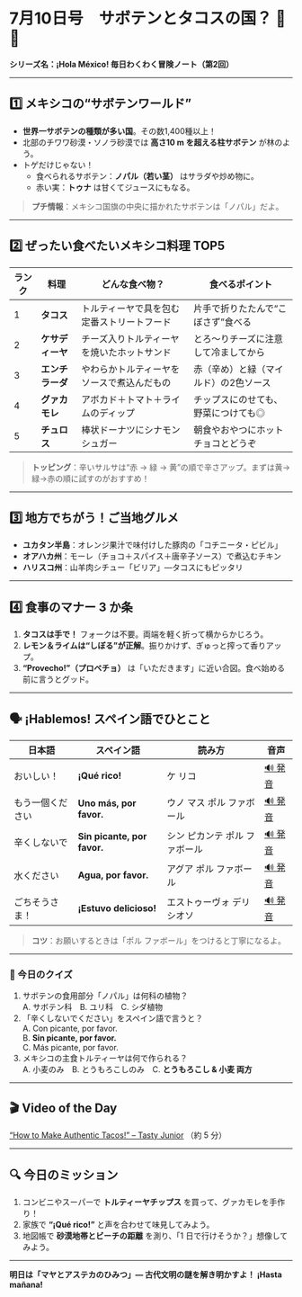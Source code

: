 # 7月10日号　サボテンとタコスの国？ 🌵🌮
**シリーズ名：¡Hola México! 毎日わくわく冒険ノート（第2回）**

---

## 1️⃣ メキシコの“サボテンワールド”
- **世界一サボテンの種類が多い国**。その数1,400種以上！
- 北部のチワワ砂漠・ソノラ砂漠では **高さ10 m を超える柱サボテン** が林のよう。
- トゲだけじゃない！  
  - 食べられるサボテン：**ノパル（若い茎）** はサラダや炒め物に。  
  - 赤い実：**トゥナ** は甘くてジュースにもなる。

> **プチ情報**：メキシコ国旗の中央に描かれたサボテンは「ノパル」だよ。

---

## 2️⃣ ぜったい食べたいメキシコ料理 TOP5
| ランク | 料理 | どんな食べ物？ | 食べるポイント |
|-------|------|----------------|----------------|
| 1 | **タコス** | トルティーヤで具を包む定番ストリートフード | 片手で折りたたんで“こぼさず”食べる |
| 2 | **ケサディーヤ** | チーズ入りトルティーヤを焼いたホットサンド | とろ〜りチーズに注意して冷ましてから |
| 3 | **エンチラーダ** | やわらかトルティーヤをソースで煮込んだもの | 赤（辛め）と緑（マイルド）の2色ソース |
| 4 | **グァカモレ** | アボカド＋トマト＋ライムのディップ | チップスにのせても、野菜につけても◎ |
| 5 | **チュロス** | 棒状ドーナツにシナモンシュガー | 朝食やおやつにホットチョコとどうぞ |

> **トッピング**：辛いサルサは“赤 → 緑 → 黄”の順で辛さアップ。まずは黄→緑→赤の順に試すのがおすすめ！

---

## 3️⃣ 地方でちがう！ご当地グルメ
- **ユカタン半島**：オレンジ果汁で味付けした豚肉の「コチニータ・ピビル」
- **オアハカ州**：モーレ（チョコ＋スパイス＋唐辛子ソース）で煮込むチキン
- **ハリスコ州**：山羊肉シチュー「ビリア」—タコスにもピッタリ

---

## 4️⃣ 食事のマナー 3 か条
1. **タコスは手で！** フォークは不要。両端を軽く折って横からかじろう。
2. **レモン＆ライムは“しぼる”が正解**。振りかけず、ぎゅっと搾って香りアップ。
3. **“Provecho!”（プロベチョ）** は「いただきます」に近い合図。食べ始める前に言うとグッド。

---

## 🗣️ ¡Hablemos! スペイン語でひとこと
| 日本語 | スペイン語 | 読み方 | 音声 |
|--------|------------|--------|------|
| おいしい！ | **¡Qué rico!** | ケ リコ | [🔊 発音](URL) |
| もう一個ください | **Uno más, por favor.** | ウノ マス ポル ファボール | [🔊 発音](URL) |
| 辛くしないで | **Sin picante, por favor.** | シン ピカンテ ポル ファボール | [🔊 発音](URL) |
| 水ください | **Agua, por favor.** | アグア ポル ファボール | [🔊 発音](URL) |
| ごちそうさま！ | **¡Estuvo delicioso!** | エストゥーヴォ デリシオソ | [🔊 発音](URL) |

> **コツ**：お願いするときは「ポル ファボール」をつけると丁寧になるよ。

---

### 🎲 今日のクイズ
1. サボテンの食用部分「ノパル」は何科の植物？  
   A. サボテン科　B. ユリ科　C. シダ植物  
2. 「辛くしないでください」をスペイン語で言うと？  
   A. Con picante, por favor.  
   B. **Sin picante, por favor.**  
   C. Más picante, por favor.  
3. メキシコの主食トルティーヤは何で作られる？  
   A. 小麦のみ　B. とうもろこしのみ　C. **とうもろこし & 小麦 両方**

---

## 🎬 Video of the Day
[“How to Make Authentic Tacos!” – Tasty Junior](URL) （約 5 分）

---

## 🔍 今日のミッション
1. コンビニやスーパーで **トルティーヤチップス** を買って、グァカモレを手作り！  
2. 家族で **“¡Qué rico!”** と声を合わせて味見してみよう。  
3. 地図帳で **砂漠地帯とビーチの距離** を測り、「1 日で行けそうか？」想像してみよう。

---

**明日は「マヤとアステカのひみつ」— 古代文明の謎を解き明かすよ！ ¡Hasta mañana!**

